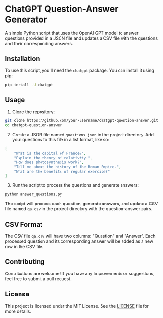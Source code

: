 # ChatGPT Question-Answer Generator

A simple Python script that uses the OpenAI GPT model to answer questions provided in a JSON file and updates a CSV file with the questions and their corresponding answers.

## Installation

To use this script, you'll need the `chatgpt` package. You can install it using pip:

```bash
pip install -U chatgpt
```

## Usage

1. Clone the repository:

```bash
git clone https://github.com/your-username/chatgpt-question-answer.git
cd chatgpt-question-answer
```

2. Create a JSON file named `questions.json` in the project directory. Add your questions to this file in a list format, like so:

```json
[
    "What is the capital of France?",
    "Explain the theory of relativity.",
    "How does photosynthesis work?",
    "Tell me about the history of the Roman Empire.",
    "What are the benefits of regular exercise?"
]
```

3. Run the script to process the questions and generate answers:

```bash
python answer_questions.py
```

The script will process each question, generate answers, and update a CSV file named `qa.csv` in the project directory with the question-answer pairs.

## CSV Format

The CSV file `qa.csv` will have two columns: "Question" and "Answer". Each processed question and its corresponding answer will be added as a new row in the CSV file.

## Contributing

Contributions are welcome! If you have any improvements or suggestions, feel free to submit a pull request.

## License

This project is licensed under the MIT License. See the [LICENSE](LICENSE) file for more details.


